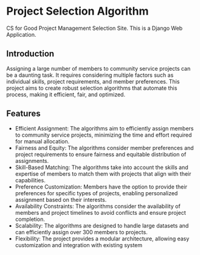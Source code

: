 # Project Selection Algorithm
CS for Good Project Management Selection Site.
This is a Django Web Application.

## Introduction
Assigning a large number of members to community service projects can be a daunting task. It requires considering multiple factors such as individual skills, project requirements, and member preferences. This project aims to create robust selection algorithms that automate this process, making it efficient, fair, and optimized.

## Features
- Efficient Assignment: The algorithms aim to efficiently assign members to community service projects, minimizing the time and effort required for manual allocation.
- Fairness and Equity: The algorithms consider member preferences and project requirements to ensure fairness and equitable distribution of assignments.
- Skill-Based Matching: The algorithms take into account the skills and expertise of members to match them with projects that align with their capabilities.
- Preference Customization: Members have the option to provide their preferences for specific types of projects, enabling personalized assignment based on their interests.
- Availability Constraints: The algorithms consider the availability of members and project timelines to avoid conflicts and ensure project completion.
- Scalability: The algorithms are designed to handle large datasets and can efficiently assign over 300 members to projects.
- Flexibility: The project provides a modular architecture, allowing easy customization and integration with existing system

